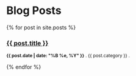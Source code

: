 # Blog Posts

{% for post in site.posts %}
    <h3><a href="{{ post.url }}">{{ post.title }}</a></h3>
    <p><small><strong>{{ post.date | date: "%B %e, %Y" }}</strong> . {{ post.category }} . <a href="http://reproducibleassessment.com{{ post.url }}#disqus_thread"></a></small></p>
{% endfor %}
